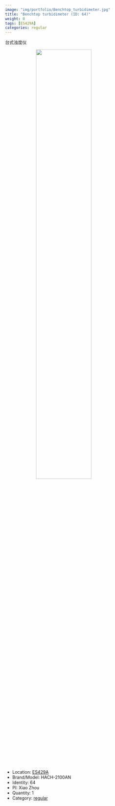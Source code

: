 ```yaml
---
image: "img/portfolio/Benchtop_turbidimeter.jpg"
title: "Benchtop turbidimeter (ID: 64)"
weight: 0
tags: [ES429A]
categories: regular
---
```


台式浊度仪

<!--more-->

<img src="../../img/portfolio/Benchtop_turbidimeter.jpg" width="60%" style="display: block; margin: auto;">

- Location: [ES429A](../../tags/es429a)
- Brand/Model: HACH-2100AN
- Identity: 64
- PI: Xiao Zhou
- Quantity: 1
- Category: [regular](../../categories/regular)






